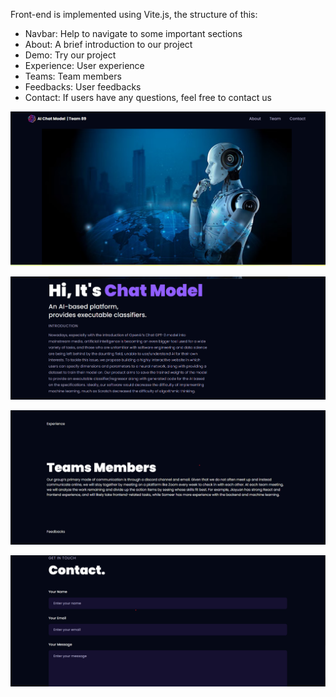 Front-end is implemented using Vite.js, the structure of this:

- Navbar: Help to navigate to some important sections
- About: A brief introduction to our project
- Demo: Try our project
- Experience: User experience
- Teams: Team members
- Feedbacks: User feedbacks
- Contact: If users have any questions, feel free to contact us

![](https://github.com/CS222-UIUC/course-project-team-89-chat-model/blob/master/frontend/imgmd/1_1.png)

![](https://github.com/CS222-UIUC/course-project-team-89-chat-model/blob/master/frontend/imgmd/1_2.png)

![](https://github.com/CS222-UIUC/course-project-team-89-chat-model/blob/master/frontend/imgmd/1_3.png)

![](https://github.com/CS222-UIUC/course-project-team-89-chat-model/blob/master/frontend/imgmd/1_4.png)

